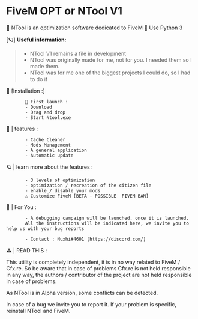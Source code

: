 # FiveM OPT or NTool V1

🦞 NTool is an optimization software dedicated to FiveM
🐛 Use Python 3

[🪐] **Useful information:**
> - NTool V1 remains a file in development
> - NTool was originally made for me, not for you. I needed them so I made them.
> - NTool was for me one of the biggest projects I could do, so I had to do it


🔑 [Installation :]

           🎉 First launch :
           - Download
           - Drag and drop
           - Start Ntool.exe
     
🍇 | features : 

           - Cache Cleaner
           - Mods Management
           - A general application
           - Automatic update

🪐 | learn more about the features :

           - 3 levels of optimization
           - optimization / recreation of the citizen file
           - enable / disable your mods
           ⚠️ Customize FiveM [BETA - POSSIBLE  FIVEM BAN] 

           
           
📣 | For You :

           - A debugging campaign will be launched, once it is launched.
           All the instructions will be indicated here, we invite you to help us with your bug reports
           
           - Contact : Nuxhi#4601 [https://discord.com/]
           
⚠️ | READ THIS  :
           
This utility is completely independent, it is in no way related to FiveM / Cfx.re.
So be aware that in case of problems Cfx.re is not held responsible in any way, the authors / contributor of the project are not held responsible in case of problems.

As NTool is in Alpha version, some conflicts can be detected.
 
In case of a bug we invite you to report it.
If your problem is specific, reinstall NTool and FiveM.  
